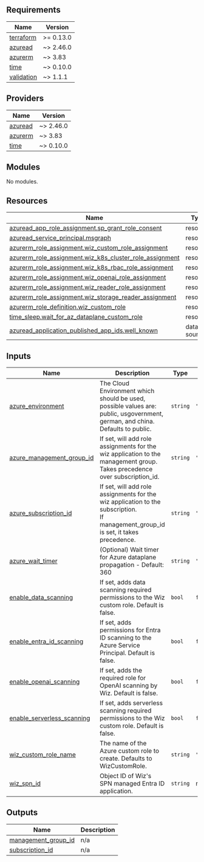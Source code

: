 <!-- BEGIN_TF_DOCS -->
## Requirements

| Name | Version |
|------|---------|
| <a name="requirement_terraform"></a> [terraform](#requirement\_terraform) | >= 0.13.0 |
| <a name="requirement_azuread"></a> [azuread](#requirement\_azuread) | ~> 2.46.0 |
| <a name="requirement_azurerm"></a> [azurerm](#requirement\_azurerm) | ~> 3.83 |
| <a name="requirement_time"></a> [time](#requirement\_time) | ~> 0.10.0 |
| <a name="requirement_validation"></a> [validation](#requirement\_validation) | ~> 1.1.1 |

## Providers

| Name | Version |
|------|---------|
| <a name="provider_azuread"></a> [azuread](#provider\_azuread) | ~> 2.46.0 |
| <a name="provider_azurerm"></a> [azurerm](#provider\_azurerm) | ~> 3.83 |
| <a name="provider_time"></a> [time](#provider\_time) | ~> 0.10.0 |

## Modules

No modules.

## Resources

| Name | Type |
|------|------|
| [azuread_app_role_assignment.sp_grant_role_consent](https://registry.terraform.io/providers/hashicorp/azuread/latest/docs/resources/app_role_assignment) | resource |
| [azuread_service_principal.msgraph](https://registry.terraform.io/providers/hashicorp/azuread/latest/docs/resources/service_principal) | resource |
| [azurerm_role_assignment.wiz_custom_role_assignment](https://registry.terraform.io/providers/hashicorp/azurerm/latest/docs/resources/role_assignment) | resource |
| [azurerm_role_assignment.wiz_k8s_cluster_role_assignment](https://registry.terraform.io/providers/hashicorp/azurerm/latest/docs/resources/role_assignment) | resource |
| [azurerm_role_assignment.wiz_k8s_rbac_role_assignment](https://registry.terraform.io/providers/hashicorp/azurerm/latest/docs/resources/role_assignment) | resource |
| [azurerm_role_assignment.wiz_openai_role_assignment](https://registry.terraform.io/providers/hashicorp/azurerm/latest/docs/resources/role_assignment) | resource |
| [azurerm_role_assignment.wiz_reader_role_assignment](https://registry.terraform.io/providers/hashicorp/azurerm/latest/docs/resources/role_assignment) | resource |
| [azurerm_role_assignment.wiz_storage_reader_assignment](https://registry.terraform.io/providers/hashicorp/azurerm/latest/docs/resources/role_assignment) | resource |
| [azurerm_role_definition.wiz_custom_role](https://registry.terraform.io/providers/hashicorp/azurerm/latest/docs/resources/role_definition) | resource |
| [time_sleep.wait_for_az_dataplane_custom_role](https://registry.terraform.io/providers/hashicorp/time/latest/docs/resources/sleep) | resource |
| [azuread_application_published_app_ids.well_known](https://registry.terraform.io/providers/hashicorp/azuread/latest/docs/data-sources/application_published_app_ids) | data source |

## Inputs

| Name | Description | Type | Default | Required |
|------|-------------|------|---------|:--------:|
| <a name="input_azure_environment"></a> [azure\_environment](#input\_azure\_environment) | The Cloud Environment which should be used, possible values are: public, usgovernment, german, and china.<br>    Defaults to public. | `string` | `"public"` | no |
| <a name="input_azure_management_group_id"></a> [azure\_management\_group\_id](#input\_azure\_management\_group\_id) | If set, will add role assignments for the wiz application to the management group.<br>    Takes precedence over subscription\_id. | `string` | `""` | no |
| <a name="input_azure_subscription_id"></a> [azure\_subscription\_id](#input\_azure\_subscription\_id) | If set, will add role assignments for the wiz application to the subscription.<br>    If management\_group\_id is set, it takes precedence. | `string` | `""` | no |
| <a name="input_azure_wait_timer"></a> [azure\_wait\_timer](#input\_azure\_wait\_timer) | (Optional) Wait timer for Azure dataplane propagation - Default: 360 | `string` | `"360s"` | no |
| <a name="input_enable_data_scanning"></a> [enable\_data\_scanning](#input\_enable\_data\_scanning) | If set, adds data scanning required permissions to the Wiz custom role. Default is false. | `bool` | `false` | no |
| <a name="input_enable_entra_id_scanning"></a> [enable\_entra\_id\_scanning](#input\_enable\_entra\_id\_scanning) | If set, adds permissions for Entra ID scanning to the Azure Service Principal. Default is false. | `bool` | `false` | no |
| <a name="input_enable_openai_scanning"></a> [enable\_openai\_scanning](#input\_enable\_openai\_scanning) | If set, adds the required role for OpenAI scanning by Wiz. Default is false. | `bool` | `false` | no |
| <a name="input_enable_serverless_scanning"></a> [enable\_serverless\_scanning](#input\_enable\_serverless\_scanning) | If set, adds serverless scanning required permissions to the Wiz custom role. Default is false. | `bool` | `false` | no |
| <a name="input_wiz_custom_role_name"></a> [wiz\_custom\_role\_name](#input\_wiz\_custom\_role\_name) | The name of the Azure custom role to create. Defaults to WizCustomRole. | `string` | `"WizCustomRole"` | no |
| <a name="input_wiz_spn_id"></a> [wiz\_spn\_id](#input\_wiz\_spn\_id) | Object ID of Wiz's SPN managed Entra ID application. | `string` | n/a | yes |

## Outputs

| Name | Description |
|------|-------------|
| <a name="output_management_group_id"></a> [management\_group\_id](#output\_management\_group\_id) | n/a |
| <a name="output_subscription_id"></a> [subscription\_id](#output\_subscription\_id) | n/a |
<!-- END_TF_DOCS -->